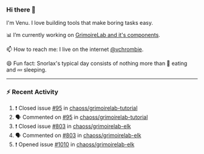 ### Hi there 👋

I'm Venu. I love building tools that make boring tasks easy.

📊 I’m currently working on [GrimoireLab and it's components](https://chaoss.github.io/grimoirelab).

📫 How to reach me: I live on the internet [@vchrombie](https://www.google.co.in/search?q=vchrombie).

😄 Fun fact: Snorlax's typical day consists of nothing more than :doughnut: eating and :zzz: sleeping.

---

### :zap: Recent Activity

<!--START_SECTION:activity-->
1. ❗️ Closed issue [#95](https://github.com/chaoss/grimoirelab-tutorial/issues/95) in [chaoss/grimoirelab-tutorial](https://github.com/chaoss/grimoirelab-tutorial)
2. 🗣 Commented on [#95](https://github.com/chaoss/grimoirelab-tutorial/issues/95) in [chaoss/grimoirelab-tutorial](https://github.com/chaoss/grimoirelab-tutorial)
3. ❗️ Closed issue [#803](https://github.com/chaoss/grimoirelab-elk/issues/803) in [chaoss/grimoirelab-elk](https://github.com/chaoss/grimoirelab-elk)
4. 🗣 Commented on [#803](https://github.com/chaoss/grimoirelab-elk/issues/803) in [chaoss/grimoirelab-elk](https://github.com/chaoss/grimoirelab-elk)
5. ❗️ Opened issue [#1010](https://github.com/chaoss/grimoirelab-elk/issues/1010) in [chaoss/grimoirelab-elk](https://github.com/chaoss/grimoirelab-elk)
<!--END_SECTION:activity-->

<!--
**vchrombie/vchrombie** is a ✨ _special_ ✨ repository because its `README.md` (this file) appears on your GitHub profile.

Here are some ideas to get you started:

- 🔭 I’m currently working on ...
- 🌱 I’m currently learning ...
- 👯 I’m looking to collaborate on ...
- 🤔 I’m looking for help with ...
- 💬 Ask me about ...
- 📫 How to reach me: ...
- 😄 Pronouns: ...
- ⚡ Fun fact: ...
-->
